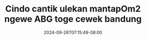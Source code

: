 --- 
title: "Cindo cantik ulekan mantapOm2 ngewe ABG toge cewek bandung"
description: "   video bokep Cindo cantik ulekan mantapOm2 ngewe ABG toge cewek bandung yandek durasi panjang terbaru"
date: 2024-09-26T07:15:49-08:00
file_code: "c1v84day1pc7"
draft: false
cover: "y05y081f3kn1tpe5.jpg"
tags: ["Cindo", "cantik", "ulekan", "ngewe", "ABG", "toge", "cewek", "bandung", "bokep-indo", "bokep-viral", "bokep-ig"]
length: 336
fld_id: "1392261"
foldername: "adikcindo"
categories: ["adikcindo"]
views: 73
---